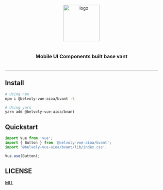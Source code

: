 <p align="center">
    <img alt="logo" src="https://img.yzcdn.cn/vant/logo.png" width="120" height="120" style="margin-bottom: 10px;">
</p>

<h3 align="center" style="margin: 30px 0 35px;">Mobile UI Components built base vant</h3>

---

## Install

```bash
# Using npm
npm i @belvoly-vue-aioa/bvant -S

# Using yarn
yarn add @belvoly-vue-aioa/bvant
```

## Quickstart

```js
import Vue from 'vue';
import { Button } from '@belvoly-vue-aioa/bvant';
import '@belvoly-vue-aioa/bvant/lib/index.css';

Vue.use(Button);
```

## LICENSE

[MIT](https://en.wikipedia.org/wiki/MIT_License)
